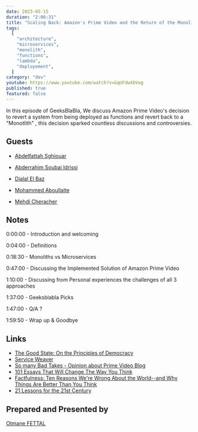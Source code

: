 ```yaml
---
date: 2023-05-15
duration: "2:06:31"
title: "Scaling Back: Amazon's Prime Video and the Return of the Monolith"
tags:
  [
    "architecture",
    "microservices",
    "monolith",
    "functions",
    "lambda",
    "deployement",
  ]
category: "dev"
youtube: https://www.youtube.com/watch?v=GqUFdwXbVog
published: true
featured: false
---
```


In this episode of GeeksBlaBla, We discuss Amazon Prime Video's decision to revert a system from being deployed as functions and revert back to a "Monotlith" , this decision sparked countless discussions and controversies.

## Guests

- [Abdelfattah Sghiouar](https://twitter.com/boredabdel)

- [Abderrahim Soubai Idrissi](https://twitter.com/soub4i)

- [Djalal El Baz](https://twitter.com/enlamp)

- [Mohammed Aboullaite](https://twitter.com/laytoun)

- [Mehdi Cheracher](https://twitter.com/Mehdi_Cheracher)

## Notes

0:00:00 - Introduction and welcoming

0:04:00 - Definitions

0:18:30 - Monoliths vs Microservices

0:47:00 - Discussing the Implemented Solution of Amazon Prime Video

1:10:00 - Discussing from Personal experiences the challenges of all 3 approaches

1:37:00 - Geeksblabla Picks

1:47:00 - Q/A ?

1:59:50 - Wrap up & Goodbye

## Links

- [The Good State: On the Principles of Democracy](https://www.amazon.com/Good-State-Principles-Democracy/dp/1786077183)
- [Service Weaver](https://serviceweaver.dev/)
- [So many Bad Takes - Opinion about Prime Video Blog](https://adrianco.medium.com/so-many-bad-takes-what-is-there-to-learn-from-the-prime-video-microservices-to-monolith-story-4bd0970423d4)
- [101 Essays That Will Change The Way You Think](https://www.amazon.com/Essays-That-Will-Change-Think/dp/1945796065)
- [Factfulness: Ten Reasons We're Wrong About the World--and Why Things Are Better Than You Think](https://www.amazon.com/Factfulness-Reasons-World-Things-Better/dp/1250107814)
- [21 Lessons for the 21st Century](https://www.amazon.com/Lessons-21st-Century-Yuval-Harari/dp/0525512179)

## Prepared and Presented by

[Otmane FETTAL](https://twitter.com/ofettal)
